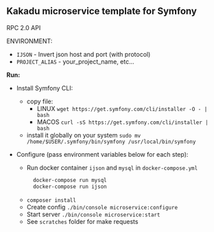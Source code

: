 
Kakadu microservice template for Symfony
-------------------

RPC 2.0 API 

ENVIRONMENT:  
 - `IJSON` - Invert json host and port (with protocol)
 - `PROJECT_ALIAS` - your_project_name, etc...

**Run:**
 - Install Symfony CLI:
    - copy file:
        - LINUX `wget https://get.symfony.com/cli/installer -O - | bash`
        - MACOS `curl -sS https://get.symfony.com/cli/installer | bash`
    - install it globally on your system
         `sudo mv /home/$USER/.symfony/bin/symfony /usr/local/bin/symfony`
    
- Configure (pass environment variables below for each step):
    - Run docker container `ijson` and `mysql` in `docker-compose.yml`
      ```bash
        docker-compose run mysql
        docker-compose run ijson
      ```
    - `composer install`
    - Create config `./bin/console microservice:configure`
    - Start server `./bin/console microservice:start`
    - See `scratches` folder for make requests
